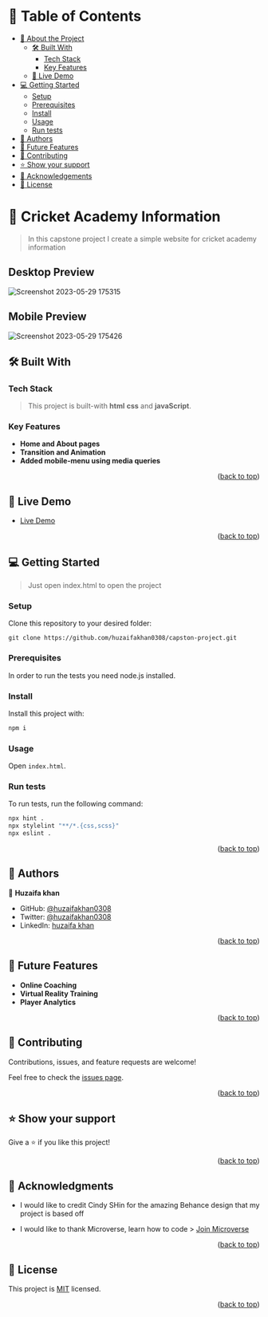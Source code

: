 <a name="readme-top"></a>

# 📗 Table of Contents

- [📖 About the Project](#about-project)
  - [🛠 Built With](#built-with)
    - [Tech Stack](#tech-stack)
    - [Key Features](#key-features)
  - [🚀 Live Demo](#live-demo)
- [💻 Getting Started](#getting-started)
  - [Setup](#setup)
  - [Prerequisites](#prerequisites)
  - [Install](#install)
  - [Usage](#usage)
  - [Run tests](#run-tests)
- [👥 Authors](#authors)
- [🔭 Future Features](#future-features)
- [🤝 Contributing](#contributing)
- [⭐️ Show your support](#support)
- [🙏 Acknowledgements](#acknowledgements)
- [📝 License](#license)

# 📖 Cricket Academy Information <a name="about-project"></a>

> In this capstone project I create a simple website for cricket academy information

## Desktop Preview
![Screenshot 2023-05-29 175315](https://github.com/huzaifakhan0308/capston-project/assets/114409312/15a4a2ef-73d9-452a-b55a-51260c1c4b0c)



## Mobile Preview
![Screenshot 2023-05-29 175426](https://github.com/huzaifakhan0308/capston-project/assets/114409312/08add166-cef7-4b31-b8d7-1bbd674c1ba7)



## 🛠 Built With <a name="built-with"></a>

### Tech Stack <a name="tech-stack"></a>

> This project is built-with **html** **css** and **javaScript**.

### Key Features <a name="key-features"></a>

- **Home and About pages**
- **Transition and Animation**
- **Added mobile-menu using media queries**

<p align="right">(<a href="#readme-top">back to top</a>)</p>

## 🚀 Live Demo <a name="live-demo"></a>

- [Live Demo](https://huzaifakhan0308.github.io/capston-project/)

<p align="right">(<a href="#readme-top">back to top</a>)</p>

## 💻 Getting Started <a name="getting-started"></a>

> Just open index.html to open the project

### Setup

Clone this repository to your desired folder:

  `git clone https://github.com/huzaifakhan0308/capston-project.git`

### Prerequisites

In order to run the tests you need node.js installed.

### Install

Install this project with:

```sh
npm i
```

### Usage

Open `index.html`.

### Run tests

To run tests, run the following command:

```sh
npx hint .
npx stylelint "**/*.{css,scss}"
npx eslint .
```
<p align="right">(<a href="#readme-top">back to top</a>)</p>

## 👥 Authors <a name="authors"></a>

👤 **Huzaifa khan**

- GitHub: [@huzaifakhan0308](https://github.com/huzaifakhan0308)
- Twitter: [@huzaifakhan0308](https://twitter.com/home?lang=en)
- LinkedIn: [huzaifa khan](https://www.linkedin.com/in/huzaifa-khan-938140256/)

<p align="right">(<a href="#readme-top">back to top</a>)</p>

## 🔭 Future Features <a name="future-features"></a>

- **Online Coaching**
- **Virtual Reality Training**
- **Player Analytics**

<p align="right">(<a href="#readme-top">back to top</a>)</p>

## 🤝 Contributing <a name="contributing"></a>

Contributions, issues, and feature requests are welcome!

Feel free to check the [issues page](https://github.com/huzaifakhan0308/react-capston/issues).

<p align="right">(<a href="#readme-top">back to top</a>)</p>

## ⭐️ Show your support <a name="support"></a>

Give a ⭐️ if you like this project!

<p align="right">(<a href="#readme-top">back to top</a>)</p>

## 🙏 Acknowledgments <a name="acknowledgements"></a>

- I would like to credit Cindy SHin for the amazing Behance design that my project is based off

- I would like to thank Microverse, learn how to code > [Join Microverse](https://www.microverse.org/?grsf=9m3hq6)

<p align="right">(<a href="#readme-top">back to top</a>)</p>

## 📝 License <a name="license"></a>

This project is [MIT](./LICENSE) licensed.

<p align="right">(<a href="#readme-top">back to top</a>)</p>
